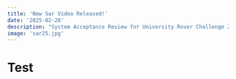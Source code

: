 ```yaml
---
title: 'New Sar Video Released!'
date: '2025-02-28'
description: "System Acceptance Review for University Rover Challenge 2025."
image: 'sar25.jpg'
---
```


# Test